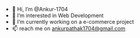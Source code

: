 - 👋 Hi, I’m @Ankur-1704
- 👀 I’m interested in Web Development
- 🌱 I’m currently working on a e-commerce project
- 📫 reach me on ankurpathak1704@gmail.com
<!---
Ankur-1704/Ankur-1704 is a ✨ special ✨ repository because its `README.md` (this file) appears on your GitHub profile.
You can click the Preview link to take a look at your changes.
--->
